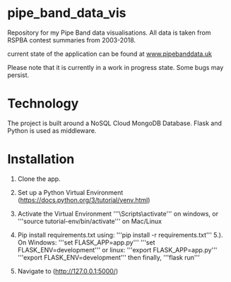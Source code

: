# pipe_band_data_vis
Repository for my Pipe Band data visualisations. All data is taken from RSPBA contest summaries from 2003-2018.

current state of the application can be found at www.pipebanddata.uk

Please note that it is currently in a work in progress state. Some bugs may persist.

# Technology

The project is built around a NoSQL Cloud MongoDB Database. Flask and Python is used as middleware.

# Installation

1. Clone the app.
2. Set up a Python Virtual Environment (https://docs.python.org/3/tutorial/venv.html)
3. Activate the Virtual Environment
'''<your-env>\Scripts\activate''' on windows, or '''source tutorial-env/bin/activate''' on Mac/Linux
4. Pip install requirements.txt using:
'''pip install -r requirements.txt'''
5.). On Windows:
  '''set FLASK_APP=app.py'''
  '''set FLASK_ENV=development'''
  or linux:
  '''export FLASK_APP=app.py'''
  '''export FLASK_ENV=development'''
  then finally, '''flask run'''

6. Navigate to (http://127.0.0.1:5000/)
  
  
